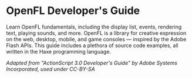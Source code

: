 # OpenFL Developer's Guide

Learn OpenFL fundamentals, including the display list, events, rendering text, playing sounds, and more. OpenFL is a library for creative expression on the web, desktop, mobile, and game consoles — inspired by the Adobe Flash APIs. This guide includes a plethora of source code examples, all written in the Haxe programming language.

_Adapted from "ActionScript 3.0 Developer's Guide" by Adobe Systems Incorporated, used under CC-BY-SA_